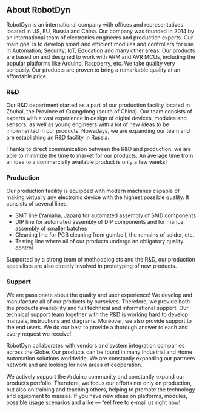 <h2>About RobotDyn</h2>
<p>RobotDyn is an international company with offices and representatives located in US, EU, Russia and China. Our
    company was founded in 2014 by an international team of electronics engineers and production experts. Our main goal
    is to develop smart and efficient modules and controllers for use in Automation, Security, IoT, Education and many
    other areas. Our products are based on and designed to work with ARM and AVR MCUs, including the popular platforms
    like Arduino, Raspberry, etc. We take quality very seriously. Our products are proven to bring a remarkable quality
    at an affordable price.</p>


<h3>R&D</h3>
<p>Our R&D department started as a part of our production facility located in Zhuhai, the Province of Guangdong (south
    of China). Our team consists of experts with a vast experience in design of digital devices, modules and sensors,
    as well as young engineers with a lot of new ideas to be implemented in our products. Nowadays, we are expanding
    our team and are establishing an R&D facility in Russia.</p>

<p>Thanks to direct communication between the R&D and production, we are able to minimize the time to market for our
    products. An average time from an idea to a commercially available product is only a few weeks!</p>

<h3>Production</h3>
<p>Our production facility is equipped with modern machines capable of making virtually any electronic device with the
    highest possible quality. It consists of several lines:</p>

<ul>
    <li>SMT line (Yamaha, Japan) for automated assembly of SMD components</li>
    <li> DIP line for automated assembly of DIP components and for manual assembly of smaller batches</li>
    <li>Cleaning line for PCB cleaning from gumboil, the remains of solder, etc.</li>
    <li>Testing line where all of our products undergo an obligatory quality control</li>
</ul>
<p>Supported by a strong team of methodologists and the R&D, our production specialists are also directly involved in
    prototyping of new products.</p>

<h3>Support</h3>
<p>We are passionate about the quality and user experience! We develop and manufacture all of our products by
    ourselves. Therefore, we provide both the products availability and full technical and informational support. Our
    technical support team together with the R&D is working hard to develop manuals, instructions and diagrams.
    Moreover, we also provide support to the end users. We do our best to provide a thorough answer to each and every
    request we receive!</p>



<p>RobotDyn collaborates with vendors and system integration companies across the Globe. Our products can be found in
    many Industrial and Home Automation solutions worldwide. We are constantly expanding our partners network and are
    looking for new areas of cooperation.</p>

<p>We actively support the Arduino community and constantly expand our products portfolio. Therefore, we focus our
    efforts not only on production, but also on training and teaching others, helping to promote the technology and
    equipment to masses. If you have new ideas on platforms, modules, possible usage scenarios and alike — feel free to
    e-mail us right now!</p>
